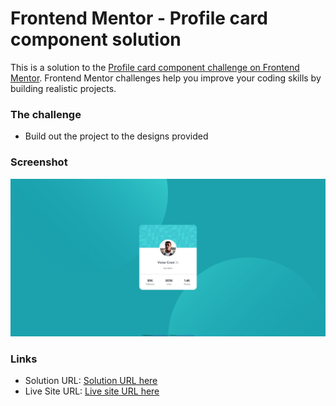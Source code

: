 # Frontend Mentor - Profile card component solution

This is a solution to the [Profile card component challenge on Frontend Mentor](https://www.frontendmentor.io/challenges/profile-card-component-cfArpWshJ). Frontend Mentor challenges help you improve your coding skills by building realistic projects.

### The challenge

- Build out the project to the designs provided

### Screenshot

![Screenshot for the Interactive rating component coding challenge](./images/profile-card-component.jpg)

### Links

- Solution URL: [Solution URL here](https://github.com/dangkhoa1195/profile-card-component)
- Live Site URL: [Live site URL here](https://dangkhoa1195.github.io/profile-card-component/)
